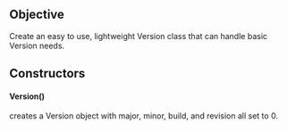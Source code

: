 ## Objective
Create an easy to use, lightweight Version class that can handle basic Version needs.

## Constructors
#### Version()
creates a Version object with major, minor, build, and revision all set to 0.
